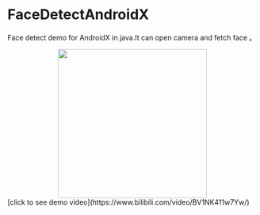 # FaceDetectAndroidX
Face detect demo for AndroidX in java.It can open camera and fetch face 。
<div align="center"><img src="https://img-blog.csdnimg.cn/20210323145435947.jpg?x-oss-process=image/watermark,type_ZmFuZ3poZW5naGVpdGk,shadow_10,text_aHR0cHM6Ly9ibG9nLmNzZG4ubmV0L3poYW5namluMTEyMA==,size_16,color_FFFFFF,t_70#pic_center" width="300"/></div>
[click to see demo video](https://www.bilibili.com/video/BV1NK411w7Yw/)
